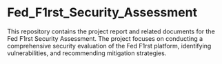 # Fed_F1rst_Security_Assessment
This repository contains the project report and related documents for the Fed F1rst Security Assessment. The project focuses on conducting a comprehensive security evaluation of the Fed F1rst platform, identifying vulnerabilities, and recommending mitigation strategies.
